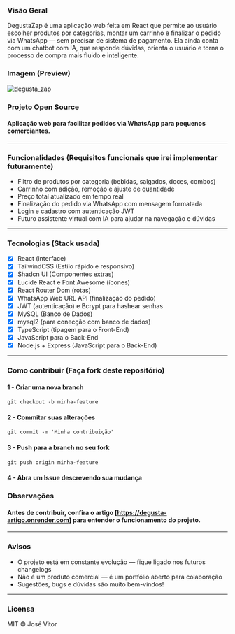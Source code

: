 

### Visão Geral
DegustaZap é uma aplicação web feita em React que permite ao usuário escolher produtos por categorias, montar um carrinho e finalizar o pedido via WhatsApp — sem precisar de sistema de pagamento. Ela ainda conta com um chatbot com IA, que responde dúvidas, orienta o usuário e torna o processo de compra mais fluido e inteligente.

### Imagem (Preview)
![degusta_zap](https://github.com/user-attachments/assets/77d3abb6-c603-4d9c-8a2f-5057d974e0f2)


### Projeto Open Source
#### Aplicação web para facilitar pedidos via WhatsApp para pequenos comerciantes.

---

### Funcionalidades (Requisitos funcionais que irei implementar futuramente)
- Filtro de produtos por categoria (bebidas, salgados, doces, combos)
- Carrinho com adição, remoção e ajuste de quantidade
- Preço total atualizado em tempo real
- Finalização do pedido via WhatsApp com mensagem formatada
- Login e cadastro com autenticação JWT
- Futuro assistente virtual com IA para ajudar na navegação e dúvidas

---

### Tecnologias (Stack usada)
- [x] React (interface)
- [x] TailwindCSS (Estilo rápido e responsivo)
- [x] Shadcn UI (Componentes extras)
- [x] Lucide React e Font Awesome (ícones)
- [x] React Router Dom (rotas)
- [x] WhatsApp Web URL API (finalização do pedido)
- [x] JWT (autenticação) e Bcrypt para hashear senhas
- [x] MySQL (Banco de Dados)
- [x] mysql2 (para conecção com banco de dados)
- [x] TypeScript (tipagem para o Front-End)
- [x] JavaScript para o Back-End
- [x] Node.js + Express (JavaScript para o Back-End)

---

### Como contribuir (Faça fork deste repositório)

#### 1 - Criar uma nova branch

```
git checkout -b minha-feature
```

#### 2 - Commitar suas alterações

```
git commit -m 'Minha contribuição'
```

#### 3 - Push para a branch no seu fork

```
git push origin minha-feature
```

#### 4 - Abra um Issue descrevendo sua mudança

### Observações
#### Antes de contribuir, confira o artigo [https://degusta-artigo.onrender.com] para entender o funcionamento do projeto.

---

### Avisos
- O projeto está em constante evolução — fique ligado nos futuros changelogs
- Não é um produto comercial — é um portfólio aberto para colaboração
- Sugestões, bugs e dúvidas são muito bem-vindos!

---

### Licensa
MIT © José Vitor
